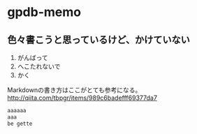 # gpdb-memo

## 色々書こうと思っているけど、かけていない
1. がんばって
2. へこたれないで
3. かく

Markdownの書き方はここがとても参考になる。  
http://qiita.com/tbpgr/items/989c6badefff69377da7

```ruby
aaaaaa
aaa
be gette
```
